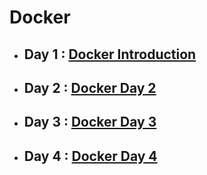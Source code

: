 # Docker

- ## Day 1 :  [Docker Introduction](DockerIntroduction/README.md)

- ## Day 2 :  [Docker Day 2](Docker2/README.md)

- ## Day 3 :  [Docker Day 3 ](Docker3/README.md)

- ## Day 4 :  [Docker Day 4](Docker4/README.md)


